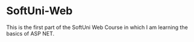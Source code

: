 # SoftUni-Web

This is the first part of the SoftUni Web Course in which I am learning the basics of ASP NET.
